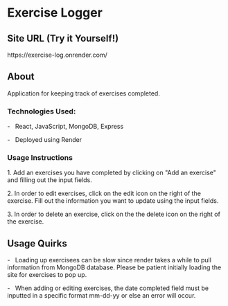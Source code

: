 <h1> Exercise Logger </h1>
<h2> Site URL (Try it Yourself!) </h2>
https://exercise-log.onrender.com/

<h2> About </h2>
Application for keeping track of exercises completed.

<h3> Technologies Used:</h3>
<p>- &nbsp; React, JavaScript, MongoDB, Express </p>
<p>- &nbsp; Deployed using Render </p>

<h3> Usage Instructions </h3>
<p> 1. Add an exercises you have completed by clicking on "Add an exercise" and filling out the input fields. </p>
<p> 2. In order to edit exercises, click on the edit icon on the right of the exercise. Fill out the information you want to update using the input fields. </p>
<p> 3. In order to delete an exercise, click on the the delete icon on the right of the exercise. </p>


<h2> Usage Quirks </h2>
<p>- &nbsp; Loading up exercisees can be slow since render takes a while to pull information from MongoDB database. Please be patient initially loading the site for exercises to pop up.</p>
<p>- &nbsp; When adding or editing exercises, the date completed field must be inputted in a specific format mm-dd-yy or else an error will occur. </p>



